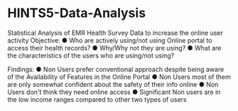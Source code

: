 # HINTS5-Data-Analysis
Statistical Analysis of EMR Health Survey Data to increase the online user activity
Objective:
● Who are actively using/not using Online portal to access their health records?
● Why/Why not they are using?
● What are the characteristics of the users who are using/not using?

Findings:
● Non Users prefer conventional approach despite being aware of the Availability of Features in the Online Portal
● Non Users most of them are only somewhat confident about the safety of their info online
● Non Users don't think they need online access
● Significant Non users are in the low income ranges compared to other two types of users
